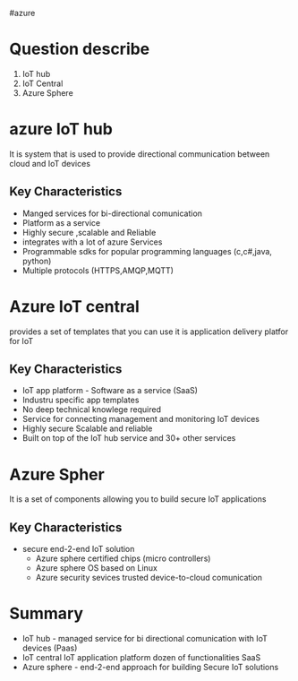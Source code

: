 #azure
# Question describe
1) IoT hub
2) IoT Central
3) Azure Sphere
# azure IoT hub
It is system that is used to provide directional communication between cloud and IoT devices

## Key Characteristics
- Manged services for bi-directional comunication
- Platform as a service
- Highly secure ,scalable and Reliable
- integrates with a lot of azure Services
- Programmable sdks for popular programming languages (c,c#,java, python)
- Multiple protocols (HTTPS,AMQP,MQTT)


# Azure IoT central
provides a set of templates that you can use 
it is application delivery platfor for IoT

## Key Characteristics
- IoT app platform - Software as a service (SaaS)
- Industru specific app templates
- No deep technical knowlege required
- Service for connecting management and monitoring IoT devices
- Highly secure Scalable and reliable
- Built on top of the IoT hub service and 30+ other services

# Azure Spher
It is a set of components allowing you to build secure IoT applications
## Key Characteristics
- secure end-2-end IoT solution
	- Azure sphere certified chips (micro controllers)
	- Azure sphere OS based on Linux
	- Azure security sevices trusted device-to-cloud comunication

# Summary
- IoT hub - managed service for bi directional comunication with IoT devices (Paas)
- IoT central IoT application platform dozen of functionalities SaaS
- Azure sphere - end-2-end approach for building Secure IoT solutions
